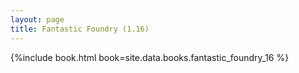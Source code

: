 ```yaml
---
layout: page
title: Fantastic Foundry (1.16)
---
```


{%include book.html book=site.data.books.fantastic_foundry_16 %}
